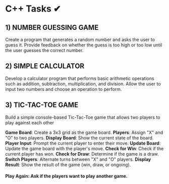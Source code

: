 # C++ Tasks ✔


## 1) NUMBER GUESSING GAME 
Create a program that generates a random number and asks the
user to guess it. Provide feedback on whether the guess is too
high or too low until the user guesses the correct number.


 ## 2) SIMPLE CALCULATOR 
 Develop a calculator program that performs basic arithmetic
operations such as addition, subtraction, multiplication, and
division. Allow the user to input two numbers and choose an
operation to perform.


## 3) TIC-TAC-TOE GAME 
  Build a simple console-based Tic-Tac-Toe game that
 allows two players to play against each other
 
 **Game Board**: Create a 3x3 grid as the game board.
 **Players**: Assign "X" and "O" to two players.
 **Display Board**: Show the current state of the board.
 **Player Input**: Prompt the current player to enter their move.
 **Update Board**: Update the game board with the player's move.
 **Check for Win**: Check if the current player has won.
 **Check for Draw**: Determine if the game is a draw.
 **Switch Players**: Alternate turns between "X" and "O" players.
 **Display Result**: Show the result of the game (win, draw, or ongoing).
 #### **Play Again**: Ask if the players want to play another game.
